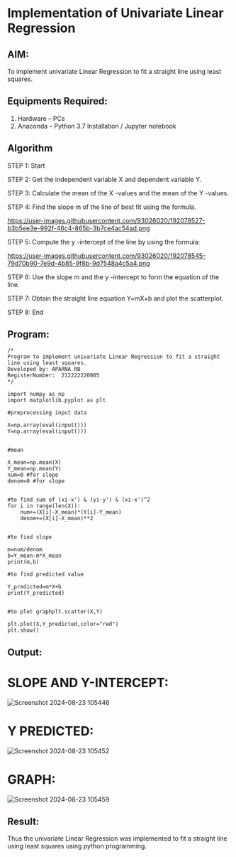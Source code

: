 # Implementation of Univariate Linear Regression
## AIM:
To implement univariate Linear Regression to fit a straight line using least squares.

## Equipments Required:
1. Hardware – PCs
2. Anaconda – Python 3.7 Installation / Jupyter notebook

## Algorithm
STEP 1: Start

STEP 2: Get the independent variable X and dependent variable Y.

STEP 3: Calculate the mean of the X -values and the mean of the Y -values.

STEP 4: Find the slope m of the line of best fit using the formula. 


https://user-images.githubusercontent.com/93026020/192078527-b3b5ee3e-992f-46c4-865b-3b7ce4ac54ad.png

STEP 5: Compute the y -intercept of the line by using the formula:

https://user-images.githubusercontent.com/93026020/192078545-79d70b90-7e9d-4b85-9f8b-9d7548a4c5a4.png

STEP 6: Use the slope m and the y -intercept to form the equation of the line.

STEP 7:  Obtain the straight line equation Y=mX+b and plot the scatterplot.

STEP 8: End

## Program:
```
/*
Program to implement univariate Linear Regression to fit a straight line using least squares.
Developed by: APARNA RB
RegisterNumber:  212222220005
*/

import numpy as np
import matplotlib.pyplot as plt

#preprocessing input data

X=np.array(eval(input()))
Y=np.array(eval(input()))


#mean

X_mean=np.mean(X)
Y_mean=np.mean(Y)
num=0 #for slope
denom=0 #for slope


#to find sum of (xi-x') & (yi-y') & (xi-x')^2
for i in range(len(X)):
    num+=(X[i]-X_mean)*(Y[i]-Y_mean)
    denom+=(X[i]-X_mean)**2


#to find slope

m=num/denom
b=Y_mean-m*X_mean
print(m,b)

#to find predicted value
 
Y_predicted=m*X+b
print(Y_predicted)


#to plot graphplt.scatter(X,Y)

plt.plot(X,Y_predicted,color="red")
plt.show()

```

## Output:
# SLOPE AND Y-INTERCEPT:
![Screenshot 2024-08-23 105446](https://github.com/user-attachments/assets/ec7cdb04-e2c5-4981-a98f-226160c3eb41)

# Y PREDICTED:
![Screenshot 2024-08-23 105452](https://github.com/user-attachments/assets/589b2574-03d5-48e8-8459-acd8a5938197)

# GRAPH:
![Screenshot 2024-08-23 105459](https://github.com/user-attachments/assets/bc7bd28d-0caa-41c7-816a-6198d90317c9)


## Result:
Thus the univariate Linear Regression was implemented to fit a straight line using least squares using python programming.
